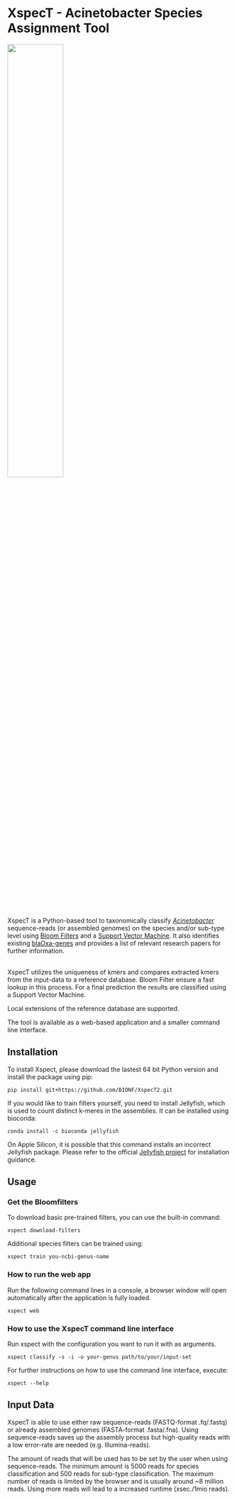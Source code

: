 # XspecT - Acinetobacter Species Assignment Tool
<img src="https://github.com/BIONF/XspecT/blob/main/static/Logo.png" height="50%" width="50%">

XspecT is a Python-based tool to taxonomically classify [_Acinetobacter_](https://en.wikipedia.org/wiki/Acinetobacter) sequence-reads (or assembled genomes) on the species and/or sub-type level using [Bloom Filters](https://en.wikipedia.org/wiki/Bloom_filter) and a [Support Vector Machine](https://en.wikipedia.org/wiki/Support-vector_machine). It also identifies existing [blaOxa-genes](https://en.wikipedia.org/wiki/Beta-lactamase#OXA_beta-lactamases_(class_D)) and provides a list of relevant research papers for further information.
<br/><br/>

XspecT utilizes the uniqueness of kmers and compares extracted kmers from the input-data to a reference database. Bloom Filter ensure a fast lookup in this process. For a final prediction the results are classified using a Support Vector Machine. 
<br/>

Local extensions of the reference database are supported.
<br/>

The tool is available as a web-based application and a smaller command line interface.

## Installation
To install Xspect, please download the lastest 64 bit Python version and install the package using pip:
```
pip install git+https://github.com/BIONF/XspecT2.git
```
If you would like to train filters yourself, you need to install Jellyfish, which is used to count distinct k-meres in the assemblies. It can be installed using bioconda:
```
conda install -c bioconda jellyfish
```
On Apple Silicon, it is possible that this command installs an incorrect Jellyfish package. Please refer to the official [Jellyfish project](https://github.com/gmarcais/Jellyfish) for installation guidance.

## Usage
### Get the Bloomfilters
To download basic pre-trained filters, you can use the built-in command:
```
xspect download-filters
```
Additional species filters can be trained using:
```
xspect train you-ncbi-genus-name
```

### How to run the web app
Run the following command lines in a console, a browser window will open automatically after the application is fully loaded.
```
xspect web
```

### How to use the XspecT command line interface
Run xspect with the configuration you want to run it with as arguments.
```
xspect classify -s -i -o your-genus path/to/your/input-set
```
For further instructions on how to use the command line interface, execute:
```
xspect --help
```

## Input Data
XspecT is able to use either raw sequence-reads (FASTQ-format .fq/.fastq) or already assembled genomes (FASTA-format .fasta/.fna). Using sequence-reads saves up the assembly process but high-quality reads with a low error-rate are needed (e.g. Illumina-reads).

The amount of reads that will be used has to be set by the user when using sequence-reads. The minimum amount is 5000 reads for species classification and 500 reads for sub-type classification. The maximum number of reads is limited by the browser and is usually around ~8 million reads. Using more reads will lead to a increased runtime (xsec./1mio reads).
